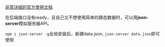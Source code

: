 
[非常详细的官方使用文档](https://github.com/typicode/json-server)

在后端接口没有ready，且自己又不想使用简单的静态数据时，可以用**json-server**模拟服务器API。

`npm i json-server -g`全局安装后，新建data.json, `json-server data.json`即可使用


